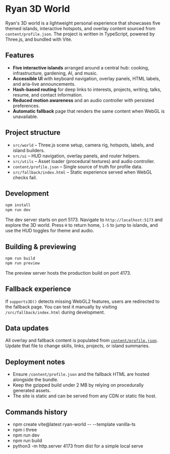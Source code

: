 # Ryan 3D World

Ryan's 3D world is a lightweight personal experience that showcases five themed islands, interactive hotspots, and overlay content sourced from `content/profile.json`. The project is written in TypeScript, powered by Three.js, and bundled with Vite.

## Features

- **Five interactive islands** arranged around a central hub: cooking, infrastructure, gardening, AI, and music.
- **Accessible UI** with keyboard navigation, overlay panels, HTML labels, and aria-live announcements.
- **Hash-based routing** for deep links to interests, projects, writing, talks, resume, and contact information.
- **Reduced motion awareness** and an audio controller with persisted preferences.
- **Automatic fallback** page that renders the same content when WebGL is unavailable.

## Project structure

- `src/world` – Three.js scene setup, camera rig, hotspots, labels, and island builders.
- `src/ui` – HUD navigation, overlay panels, and router helpers.
- `src/utils` – Asset loader (procedural textures) and audio controller.
- `content/profile.json` – Single source of truth for profile data.
- `src/fallback/index.html` – Static experience served when WebGL checks fail.

## Development

```bash
npm install
npm run dev
```

The dev server starts on port 5173. Navigate to `http://localhost:5173` and explore the 3D world. Press `H` to return home, `1-5` to jump to islands, and use the HUD toggles for theme and audio.

## Building & previewing

```bash
npm run build
npm run preview
```

The preview server hosts the production build on port 4173.

## Fallback experience

If `supports3D()` detects missing WebGL2 features, users are redirected to the fallback page. You can test it manually by visiting `/src/fallback/index.html` during development.

## Data updates

All overlay and fallback content is populated from [`content/profile.json`](content/profile.json). Update that file to change skills, links, projects, or island summaries.

## Deployment notes

- Ensure `/content/profile.json` and the fallback HTML are hosted alongside the bundle.
- Keep the gzipped build under 2 MB by relying on procedurally generated assets.
- The site is static and can be served from any CDN or static file host.

## Commands history

- npm create vite@latest ryan-world -- --template vanilla-ts
- npm i three
- npm run dev
- npm run build
- python3 -m http.server 4173 from dist for a simple local serve

